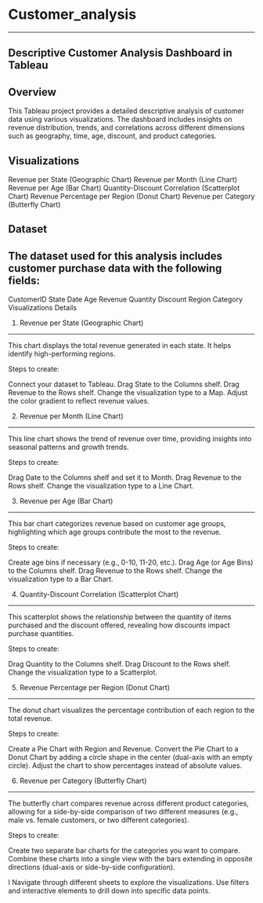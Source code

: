 # Customer_analysis
-------------------

Descriptive Customer Analysis Dashboard in Tableau
---------------------------------------------------
Overview
---------
This Tableau project provides a detailed descriptive analysis of customer data using various visualizations. The dashboard includes insights on revenue distribution, trends, and correlations across different dimensions such as geography, time, age, discount, and product categories.

Visualizations
--------------
Revenue per State (Geographic Chart)
Revenue per Month (Line Chart)
Revenue per Age (Bar Chart)
Quantity-Discount Correlation (Scatterplot Chart)
Revenue Percentage per Region (Donut Chart)
Revenue per Category (Butterfly Chart)

Dataset
--------
The dataset used for this analysis includes customer purchase data with the following fields:
---------------------------------------------------------------------------------------------

CustomerID
State
Date
Age
Revenue
Quantity
Discount
Region
Category
Visualizations Details

1. Revenue per State (Geographic Chart)
-----------------------------------------
This chart displays the total revenue generated in each state. It helps identify high-performing regions.

Steps to create:

Connect your dataset to Tableau.
Drag State to the Columns shelf.
Drag Revenue to the Rows shelf.
Change the visualization type to a Map.
Adjust the color gradient to reflect revenue values.

2. Revenue per Month (Line Chart)
---------------------------------
This line chart shows the trend of revenue over time, providing insights into seasonal patterns and growth trends.

Steps to create:

Drag Date to the Columns shelf and set it to Month.
Drag Revenue to the Rows shelf.
Change the visualization type to a Line Chart.

3. Revenue per Age (Bar Chart)
------------------------------
This bar chart categorizes revenue based on customer age groups, highlighting which age groups contribute the most to the revenue.

Steps to create:

Create age bins if necessary (e.g., 0-10, 11-20, etc.).
Drag Age (or Age Bins) to the Columns shelf.
Drag Revenue to the Rows shelf.
Change the visualization type to a Bar Chart.

4. Quantity-Discount Correlation (Scatterplot Chart)
----------------------------------------------------
This scatterplot shows the relationship between the quantity of items purchased and the discount offered, revealing how discounts impact purchase quantities.

Steps to create:

Drag Quantity to the Columns shelf.
Drag Discount to the Rows shelf.
Change the visualization type to a Scatterplot.

5. Revenue Percentage per Region (Donut Chart)
----------------------------------------------
The donut chart visualizes the percentage contribution of each region to the total revenue.

Steps to create:

Create a Pie Chart with Region and Revenue.
Convert the Pie Chart to a Donut Chart by adding a circle shape in the center (dual-axis with an empty circle).
Adjust the chart to show percentages instead of absolute values.

6. Revenue per Category (Butterfly Chart)
-----------------------------------------
The butterfly chart compares revenue across different product categories, allowing for a side-by-side comparison of two different measures (e.g., male vs. female customers, or two different categories).

Steps to create:

Create two separate bar charts for the categories you want to compare.
Combine these charts into a single view with the bars extending in opposite directions (dual-axis or side-by-side configuration).

I Navigate through different sheets to explore the visualizations.
Use filters and interactive elements to drill down into specific data points.
